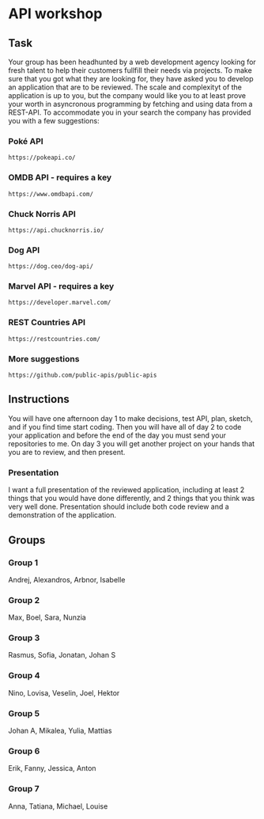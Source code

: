 # API workshop

## Task
Your group has been headhunted by a web development agency looking for fresh talent to help their customers fullfill their needs via projects. To make sure that you got what they are looking for, they have asked you to develop an application that are to be reviewed. The scale and complexityt of the application is up to you, but the company would like you to at least prove your worth in asyncronous programming by fetching and using data from a REST-API.
To accommodate you in your search the company has provided you with a few suggestions:

### Poké API

```
https://pokeapi.co/
```

### OMDB API - requires a key

```
https://www.omdbapi.com/
```

### Chuck Norris API

```
https://api.chucknorris.io/
```

### Dog API

```
https://dog.ceo/dog-api/
```

### Marvel API - requires a key

```
https://developer.marvel.com/
```

### REST Countries API

```
https://restcountries.com/
```

### More suggestions

```
https://github.com/public-apis/public-apis
```

## Instructions
You will have one afternoon day 1 to make decisions, test API, plan, sketch, and if you find time start coding.
Then you will have all of day 2 to code your application and before the end of the day you must send your repositories to me.
On day 3 you will get another project on your hands that you are to review, and then present.

### Presentation
I want a full presentation of the reviewed application, including at least 2 things that you would have done differently, and 2 things that you think was very well done. Presentation should include both code review and a demonstration of the application.

## Groups
### Group 1
Andrej,
Alexandros,
Arbnor,
Isabelle

### Group 2
Max,
Boel,
Sara,
Nunzia

### Group 3
Rasmus,
Sofia,
Jonatan,
Johan S

### Group 4
Nino,
Lovisa,
Veselin,
Joel,
Hektor

### Group 5
Johan A,
Mikalea,
Yulia,
Mattias

### Group 6
Erik,
Fanny,
Jessica,
Anton

### Group 7
Anna,
Tatiana,
Michael,
Louise

